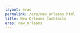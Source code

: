 ```yaml
---
layout: eras
permalink: /era/new_orleans.html
title: New Orleans Cocktails
eras: new_orleans
---
```

